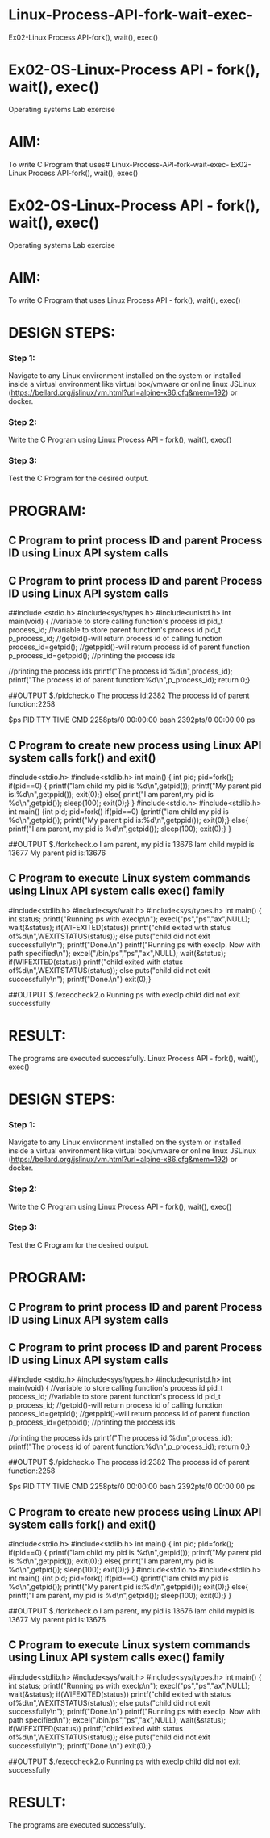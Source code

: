 # Linux-Process-API-fork-wait-exec-
Ex02-Linux Process API-fork(), wait(), exec()
# Ex02-OS-Linux-Process API - fork(), wait(), exec()
Operating systems Lab exercise


# AIM:
To write C Program that uses# Linux-Process-API-fork-wait-exec-
Ex02-Linux Process API-fork(), wait(), exec()
# Ex02-OS-Linux-Process API - fork(), wait(), exec()
Operating systems Lab exercise


# AIM:
To write C Program that uses Linux Process API - fork(), wait(), exec()

# DESIGN STEPS:

### Step 1:

Navigate to any Linux environment installed on the system or installed inside a virtual environment like virtual box/vmware or online linux JSLinux (https://bellard.org/jslinux/vm.html?url=alpine-x86.cfg&mem=192) or docker.

### Step 2:

Write the C Program using Linux Process API - fork(), wait(), exec()

### Step 3:

Test the C Program for the desired output. 

# PROGRAM:

## C Program to print process ID and parent Process ID using Linux API system calls
## C Program to print process ID and parent Process ID using Linux API system calls
##include <stdio.h>
#include<sys/types.h>
#include<unistd.h>
int main(void)
{        //variable to store calling function's process id
         pid_t process_id;
         //variable to store parent function's process id
         pid_t p_process_id;
         //getpid()-will return process id of calling function
         process_id=getpid();
         //getppid()-will return process id of parent function
         p_process_id=getppid();
         //printing the process ids


//printing the process ids
       printf("The process id:%d\n",process_id);
       printf("The process id of parent function:%d\n",p_process_id);
       return 0;}














##OUTPUT
$./pidcheck.o
The process id:2382
The process id of parent function:2258

$ps
PID TTY       TIME CMD
2258pts/0     00:00:00 bash
2392pts/0     00:00:00 ps









## C Program to create new process using Linux API system calls fork() and exit()
#include<stdio.h>
#include<stdlib.h>
int main()
{ int pid;
pid=fork();
if(pid==0)
{ printf("Iam child my pid is %d\n",getpid());
printf("My parent pid is:%d\n",getppid());
exit(0);}
else{
print("I am parent,my pid is %d\n",getpid());
sleep(100);
exit(0);}
}
#include<stdio.h>
#include<stdlib.h>
int main()
{int pid;
pid=fork()
if(pid==0)
{printf("Iam child my pid is %d\n",getpid());
printf("My parent pid is:%d\n",getppid());
exit(0);}
else{
printf("I am parent, my pid is %d\n",getpid());
sleep(100);
exit(0);}
}













##OUTPUT
$./forkcheck.o
I am parent, my pid is 13676
Iam child mypid is 13677
My parent pid is:13676







## C Program to execute Linux system commands using Linux API system calls exec() family
#include<stdlib.h>
#include<sys/wait.h>
#include<sys/types.h>
int main()
{    int status;
     printf("Running ps with execlp\n");
     execl("ps","ps","ax",NULL);
     wait(&status);
     if(WIFEXITED(status))
          printf("child exited with status of%d\n",WEXITSTATUS(status));
     else
          puts("child did not exit successfully\n");
     printf("Done.\n")
printf("Running ps with execlp. Now with path specified\n");
    excel("/bin/ps","ps","ax",NULL);
    wait(&status);
    if(WIFEXITED(status))
          printf("child exited with status of%d\n",WEXITSTATUS(status));
    else
          puts("child did not exit successfully\n");
     printf("Done.\n")
     exit(0);}
     
























##OUTPUT
$./execcheck2.o
Running ps with execlp
child did not exit successfully

















# RESULT:
The programs are executed successfully.
 Linux Process API - fork(), wait(), exec()

# DESIGN STEPS:

### Step 1:

Navigate to any Linux environment installed on the system or installed inside a virtual environment like virtual box/vmware or online linux JSLinux (https://bellard.org/jslinux/vm.html?url=alpine-x86.cfg&mem=192) or docker.

### Step 2:

Write the C Program using Linux Process API - fork(), wait(), exec()

### Step 3:

Test the C Program for the desired output. 

# PROGRAM:

## C Program to print process ID and parent Process ID using Linux API system calls
## C Program to print process ID and parent Process ID using Linux API system calls
##include <stdio.h>
#include<sys/types.h>
#include<unistd.h>
int main(void)
{        //variable to store calling function's process id
         pid_t process_id;
         //variable to store parent function's process id
         pid_t p_process_id;
         //getpid()-will return process id of calling function
         process_id=getpid();
         //getppid()-will return process id of parent function
         p_process_id=getppid();
         //printing the process ids


//printing the process ids
       printf("The process id:%d\n",process_id);
       printf("The process id of parent function:%d\n",p_process_id);
       return 0;}














##OUTPUT
$./pidcheck.o
The process id:2382
The process id of parent function:2258

$ps
PID TTY       TIME CMD
2258pts/0     00:00:00 bash
2392pts/0     00:00:00 ps









## C Program to create new process using Linux API system calls fork() and exit()
#include<stdio.h>
#include<stdlib.h>
int main()
{ int pid;
pid=fork();
if(pid==0)
{ printf("Iam child my pid is %d\n",getpid());
printf("My parent pid is:%d\n",getppid());
exit(0);}
else{
print("I am parent,my pid is %d\n",getpid());
sleep(100);
exit(0);}
}
#include<stdio.h>
#include<stdlib.h>
int main()
{int pid;
pid=fork()
if(pid==0)
{printf("Iam child my pid is %d\n",getpid());
printf("My parent pid is:%d\n",getppid());
exit(0);}
else{
printf("I am parent, my pid is %d\n",getpid());
sleep(100);
exit(0);}
}













##OUTPUT
$./forkcheck.o
I am parent, my pid is 13676
Iam child mypid is 13677
My parent pid is:13676







## C Program to execute Linux system commands using Linux API system calls exec() family
#include<stdlib.h>
#include<sys/wait.h>
#include<sys/types.h>
int main()
{    int status;
     printf("Running ps with execlp\n");
     execl("ps","ps","ax",NULL);
     wait(&status);
     if(WIFEXITED(status))
          printf("child exited with status of%d\n",WEXITSTATUS(status));
     else
          puts("child did not exit successfully\n");
     printf("Done.\n")
printf("Running ps with execlp. Now with path specified\n");
    excel("/bin/ps","ps","ax",NULL);
    wait(&status);
    if(WIFEXITED(status))
          printf("child exited with status of%d\n",WEXITSTATUS(status));
    else
          puts("child did not exit successfully\n");
     printf("Done.\n")
     exit(0);}
     
























##OUTPUT
$./execcheck2.o
Running ps with execlp
child did not exit successfully

















# RESULT:
The programs are executed successfully.
